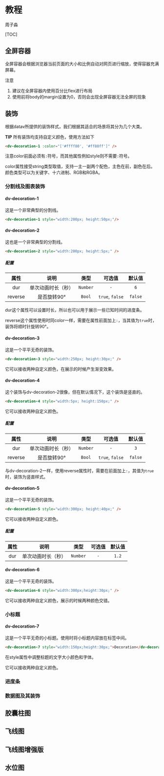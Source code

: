 # 教程

周子淼

[TOC]

## 全屏容器

全屏容器会根据浏览器当前页面的大小和比例自动对网页进行缩放，使得容器充满屏幕。

注意

1. 建议在全屏容器内使用百分比flex进行布局
2. 使用前将body的margin设置为0，否则会出现全屏容器无法全屏的现象

## 装饰

根据datav所提供的装饰样式，我们根据其适合的场景将其分为几个大类。

**TIP** 所有装饰均支持自定义颜色，使用方法如下

```html
<dv-decoration-1 :color="['#ffff80', '#ff80ff']" />
```
注意color前面必须有`:`符号，而其他属性例如style则不需要`:`符号。

color属性接受string类型取值，支持一主一副两个配色，主色在前，副色在后。颜色类型可以为关键字、十六进制、RGB和RGBA。

### 分割线及图表装饰

#### dv-decoration-1

这是一个非常典型的分割线。
```html
<dv-decoration-1 style="width:200px; height:50px;"/>
```

#### dv-decoration-2

这也是一个非常典型的分割线。
```html
<dv-decoration-2 style="width:200px; height:5px;" />
```
##### 配置
|      属性       |    说明    |    类型    | 可选值 | 默认值 |
| :-------------: | :--------: | :--------: | :----: | :----: |
|     dur      | 单次动画时长（秒） | `Number` |  `-`   |  `6`   |
|    reverse   | 是否旋转90°  | `Bool` | `true`, `false`| `false` |

dur这个属性可以设置时长，所以也可以用于展示一些已知时间的进度条。

reverse这个属性使用时同color一样，需要在属性前面加上`:`，当其值为`true`时，装饰将顺时针旋转90°。

#### dv-decoration-3

这是一个平平无奇的装饰。

```html
<dv-decoration-3 style="width:250px; height:30px;" />
```
它可以接收两种自定义颜色，在展示的时候产生渐变效果。

#### dv-decoration-4

这个装饰与dv-decoration-2很像，但在默认情况下，这个装饰是竖直的。

```html
<dv-decoration-4 style="width:5px; height:150px;" />
```

它可以接收两种自定义颜色。

##### 配置
|      属性       |    说明    |    类型    | 可选值 | 默认值 |
| :-------------: | :--------: | :--------: | :----: | :----: |
|     dur      | 单次动画时长（秒） | `Number` |  `-`   |  `3`   |
|    reverse   | 是否旋转90°  | `Bool` | `true`, `false`| `false` |
与dv-decoration-2一样，使用reverse属性时，需要在前面加上`:`，其值为`true`时，装饰为竖直样式。

#### dv-decoration-5
这是一个平平无奇的装饰。
```html
<dv-decoration-5 style="width:300px; height:40px;" />
```

它可以接收两种自定义颜色。

##### 配置
|      属性       |    说明    |    类型    | 可选值 | 默认值 |
| :-------------: | :--------: | :--------: | :----: | :----: |
|     dur      | 单次动画时长（秒） | `Number` |  `-`   |  `1.2`   |

#### dv-decoration-6

这是一个平平无奇的装饰。
```html
<dv-decoration-6 style="width:300px;height:30px;" />
```
它可以接收两种自定义颜色，展示的时候两种颜色交错。

### 小标题

#### dv-decoration-7

这是一个平平无奇的小标题。使用时将小标题内容放在标签中间。

```html
<dv-decoration-7 style="width:150px;height:30px;">Decoration</dv-decoration-7>
```

在style属性中调整标题的文字大小颜色和字体。

它可以接收两种自定义颜色。




### 进度条

### 数据图及其装饰

## 胶囊柱图
## 飞线图
## 飞线图增强版
## 水位图